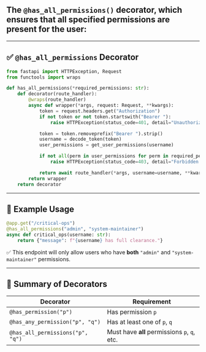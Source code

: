 ## The `@has_all_permissions()` decorator, which ensures that **all** specified permissions are present for the user:

---

## ✅ `@has_all_permissions` Decorator

```python
from fastapi import HTTPException, Request
from functools import wraps

def has_all_permissions(*required_permissions: str):
    def decorator(route_handler):
        @wraps(route_handler)
        async def wrapper(*args, request: Request, **kwargs):
            token = request.headers.get("Authorization")
            if not token or not token.startswith("Bearer "):
                raise HTTPException(status_code=401, detail="Unauthorized")

            token = token.removeprefix("Bearer ").strip()
            username = decode_token(token)
            user_permissions = get_user_permissions(username)

            if not all(perm in user_permissions for perm in required_permissions):
                raise HTTPException(status_code=403, detail="Forbidden: All permissions required")

            return await route_handler(*args, username=username, **kwargs)
        return wrapper
    return decorator
```

---

## 🧪 Example Usage

```python
@app.get("/critical-ops")
@has_all_permissions("admin", "system-maintainer")
async def critical_ops(username: str):
    return {"message": f"{username} has full clearance."}
```

✅ This endpoint will only allow users who have **both** `"admin"` and `"system-maintainer"` permissions.

---

## 🔁 Summary of Decorators

| Decorator                        | Requirement                                  |
| -------------------------------- | -------------------------------------------- |
| `@has_permission("p")`           | Has permission `p`                           |
| `@has_any_permission("p", "q")`  | Has at least one of `p`, `q`                 |
| `@has_all_permissions("p", "q")` | Must have **all** permissions `p`, `q`, etc. |

